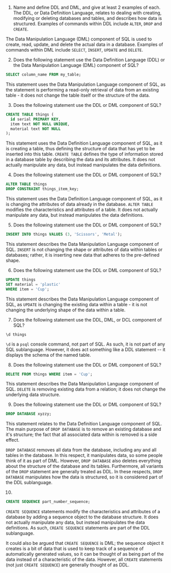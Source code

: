 1) Name and define DDL and DML, and give at least 2 examples of each.
The DDL, or Data Definition Language, relates to dealing with creating, modifying or deleting databases and tables, and describes how data is structured. Examples of commands within DDL include `ALTER`, `DROP` and `CREATE`.

The Data Manipulation Language (DML) component of SQL is used to create, read, update, and delete the actual data in a database. Examples of commands within DML include `SELECT`, `INSERT`, `UPDATE` and `DELETE`.

2) Does the following statement use the Data Definition Language (DDL) or the Data Manipulation Language (DML) component of SQL?
```sql
SELECT column_name FROM my_table;
```
This statement uses the Data Manipulation Language component of SQL, as the statement is performing a read-only retrieval of data from an existing table - it does not change the table itself or the structure of the data.

3) Does the following statement use the DDL or DML component of SQL?
```sql
CREATE TABLE things (
  id serial PRIMARY KEY,
  item text NOT NULL UNIQUE,
  material text NOT NULL
);
```
This statement uses the Data Definition Language component of SQL, as it is creating a table, thus defining the structure of data that has yet to be inserted into this table. `CREATE TABLE` defines the type of information stored in a database table by describing the data and its attributes. It does not actually manipulate any data, but instead manipulates the data definitions.

4) Does the following statement use the DDL or DML component of SQL?
```sql
ALTER TABLE things
DROP CONSTRAINT things_item_key;
```
This statement uses the Data Definition Language component of SQL, as it is changing the attributes of data already in the database. `ALTER TABLE` modifies the characteristics and attributes of a table. It does not actually manipulate any data, but instead manipulates the data definitions.

5) Does the following statement use the DDL or DML component of SQL?
```sql
INSERT INTO things VALUES (3, 'Scissors', 'Metal');
```
This statement describes the Data Manipulation Language component of SQL. `INSERT` is not changing the shape or attributes of data within tables or databases; rather, it is inserting new data that adheres to the pre-defined shape.

6) Does the following statement use the DDL or DML component of SQL?
```sql
UPDATE things
SET material = 'plastic'
WHERE item = 'Cup';
```
This statement describes the Data Manipulation Language component of SQL, as `UPDATE` is changing the existing data within a table - it is not changing the underlying shape of the data within a table.

7) Does the following statement use the DDL, DML, or DCL component of SQL?
```
\d things
```
`\d` is a `psql` console command, not part of SQL. As such, it is not part of any SQL sublanguage. However, it does act something like a DDL statement -- it displays the schema of the named table.

8) Does the following statement use the DDL or DML component of SQL?
```sql
DELETE FROM things WHERE item = 'Cup';
```
This statement describes the Data Manipulation Language component of SQL. `DELETE` is removing existing data from a relation; it does not change the underlying data structure.

9) Does the following statement use the DDL or DML component of SQL?
```sql
DROP DATABASE xyzzy;
```
This statement relates to the Data Definition Language component of SQL. The main purpose of `DROP DATABASE` is to remove an existing database and it's structure; the fact that all associated data within is removed is a side effect.

`DROP DATABASE` removes all data from the database, including any and all tables in the database. In this respect, it manipulates data, so some people think of it as part of DML. However, `DROP DATABASE` also deletes everything about the structure of the database and its tables. Furthermore, all variants of the `DROP` statement are generally treated as DDL. In these respects, `DROP DATABASE` manipulates how the data is structured, so it is considered part of the DDL sublanguage.

10) 
```sql
CREATE SEQUENCE part_number_sequence;
```
`CREATE SEQUENCE` statements modify the characteristics and attributes of a database by adding a sequence object to the database structure. It does not actually manipulate any data, but instead manipulates the data definitions. As such, `CREATE SEQUENCE` statements are part of the DDL sublanguage.

It could also be argued that `CREATE SEQUENCE` is DML; the sequence object it creates is a bit of data that is used to keep track of a sequence of automatically generated values, so it can be thought of as being part of the data instead of a characteristic of the data. However, all `CREATE` statements (not just `CREATE SEQUENCE`) are generally thought of as DDL.